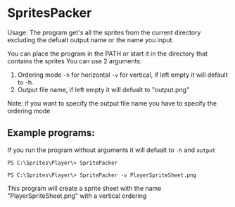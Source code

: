 # SpritesPacker

Usage:
The program get's all the sprites from the current directory excluding the defualt output name or the name you input.

You can place the program in the PATH or start it in the directory that contains the sprites
You can use 2 arguments:
  1. Ordering mode `-h` for horizontal `-v` for vertical, if left empty it will default to -h.
  2. Output file name, if left empty it will defualt to "output.png"

Note: if you want to specify the output file name you have to specify the ordering mode

## Example programs:

If you run the program without arguments it will defualt to `-h` and `output`
```
PS C:\Sprites\Player\> SpritePacker
```

```
PS C:\Sprites\Player\> SpritePacker -v PlayerSpriteSheet.png
```
This program will create a sprite sheet with the name "PlayerSpriteSheet.png" with a vertical ordering
